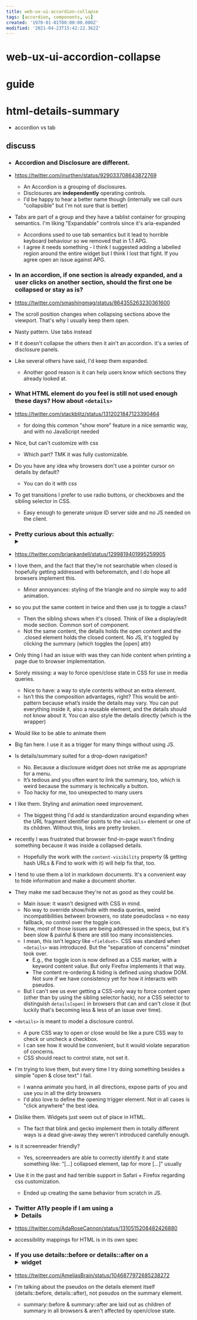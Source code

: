 ```yaml
---
title: web-ux-ui-accordion-collapse
tags: [accordion, components, ui]
created: '1970-01-01T00:00:00.000Z'
modified: '2021-04-23T15:42:22.362Z'
---
```


# web-ux-ui-accordion-collapse

# guide

# html-details-summary

- accordion vs tab

## discuss

- ### Accordion and Disclosure are different. 
- https://twitter.com/jnurthen/status/929033708643872769
  - An Accordion is a grouping of disclosures. 
  - Disclosures are **independently** operating controls. 
  - I'd be happy to hear a better name though (internally we call ours "collapsible" but I'm not sure that is better)
- Tabs are part of a group and they have a tablist container for grouping semantics. I'm liking "Expandable" controls since it's aria-expanded
  - Accordions used to use tab semantics but it lead to horrible keyboard behaviour so we removed that in 1.1 APG. 
  - I agree it needs something - I think I suggested adding a labelled region around the entire widget but I think I lost that fight. If you agree open an issue against APG.

- ### In an accordion, if one section is already expanded, and a user clicks on another section, should the first one be collapsed or stay as is?
- https://twitter.com/smashingmag/status/864355263230361600
- The scroll position changes when collapsing sections above the viewport. That's why I usually keep them open.
- Nasty pattern. Use tabs instead
- If it doesn't collapse the others then it ain't an accordion. it's a series of disclosure panels.
- Like several others have said, I'd keep them expanded. 
  - Another good reason is it can help users know which sections they already looked at.

- ### What HTML element do you feel is still not used enough these days? How about `<details>`
- https://twitter.com/stackblitz/status/1312021847123390464
  - for doing this common "show more" feature in a nice semantic way, and with no JavaScript needed
- Nice, but can't customize with css
  - Which part? TMK it was fully customizable.
- Do you have any idea why browsers don't use a pointer cursor on details by default?
  - You can do it with css
- To get transitions I prefer to use radio buttons, or checkboxes and the sibling selector in CSS. 
  - Easy enough to generate unique ID server side and no JS needed on the client.

- ### Pretty curious about this actually: <details> and <summary>
- https://twitter.com/briankardell/status/1299819401995259905
- I love them, and the fact that they’re not searchable when closed is hopefully getting addressed with beforematch, and I _do_ hope all browsers implement this. 
  - Minor annoyances: styling of the triangle and no simple way to add animation.
- so you put the same content in twice and then use js to toggle a class?
  - Then the sibling shows when it's closed. Think of like a display/edit mode section. Common sort of component.
  - Not the same content, the details holds the open content and the .closed element holds the closed content. No JS, it's toggled by clicking the summary (which toggles the [open] attr)
- Only thing I had an issue with was they can hide content when printing a page due to browser implementation.
- Sorely missing: a way to force open/close state in CSS for use in media queries.
  - Nice to have: a way to style contents without an extra element.
  - Isn’t this the composition advantages, right? This would be anti-pattern because what’s inside the details may vary. You can put everything inside it, also a reusable element, and the details should not know about it. You can also style the details directly (which is the wrapper)
- Would like to be able to animate them
- Big fan here. I use it as a trigger for many things without using JS.
- Is details/summary suited for a drop-down navigation?
  - No. Because a disclosure widget does not strike me as appropriate  for a menu. 
  - It’s tedious and you often want to link the summary, too, which is weird because the summary is technically a button. 
  - Too hacky for me, too unexpected to many users
- I like them. Styling and animation need improvement. 
  - The biggest thing I'd add is standardization around expanding when the URL fragment identifier points to the `<details>` element or one of its children. Without this, links are pretty broken.
- recently I was frustrated that browser find-in-page wasn't finding something because it was inside a collapsed details. 
  - Hopefully the work with the `content-visibility` property (& getting hash URLs & Find to work with it) will help fix that, too.
- I tend to use them a lot in markdown documents. It's a convenient way to hide information and make a document shorter.
- They make me sad because they're not as good as they could be.
  - Main issue: it wasn't designed with CSS in mind. 
  - No way to override show/hide with media queries, weird incompatibilities between browsers, no state pseudoclass = no easy fallback, no control over the toggle icon.
  - Now, most of those issues are being addressed in the specs, but it's been slow & painful & there are still too many inconsistencies.
  - I mean, this isn't legacy like `<fieldset>`. CSS was standard when `<details>` was introduced. But the “separation of concerns” mindset took over.
    - E.g., the toggle icon is now defined as a CSS marker, with a keyword content value. But only Firefox implements it that way.
    - The content re-ordering & hiding is defined using shadow DOM. Not sure if we have consistency yet for how it interacts with pseudos.
  - But I can't see us ever getting a CSS-only way to force content open (other than by using the sibling selector hack), nor a CSS selector to distinguish `details[open]` in browsers that can and can't close it (but luckily that's becoming less & less of an issue over time).
- `<details>` is meant to model a disclosure control. 
  - A pure CSS way to open or close would be like a pure CSS way to check or uncheck a checkbox. 
  - I can see how it would be convenient, but it would violate separation of concerns. 
  - CSS should react to control state, not set it.
- I'm trying to love them, but every time I try doing something besides a simple "open & close text" I fail.
  - I wanna animate you hard, in all directions, expose parts of you and use you in all the dirty browsers
  - I'd also love to define the opening trigger element. Not in all cases is "click anywhere" the best idea.
- Dislike them. Widgets just seem out of place in HTML. 
  - The fact that blink and gecko implement them in totally different ways is a dead give-away they weren't introduced carefully enough.
- is it screenreader friendly?
  - Yes, screenreaders are able to correctly identify it and state something like: "[...] collapsed element, tap for more [...]" usually
- Use it in the past and had terrible support in Safari + Firefox regarding css customization. 
  - Ended up creating the same behavior from scratch in JS.

- ### Twitter A11y people if I am using a <details> element for the open and close behaviour in a menu, what should it's role be?
- https://twitter.com/AdaRoseCannon/status/1310515208482426880
- accessibility mappings for HTML is in its own spec

- ### If you use details::before or details::after on a <details>/<summary> widget
- https://twitter.com/AmeliasBrain/status/1046877972685238272
- I'm talking about the pseudos on the details element itself (details::before, details::after), not pseudos on the summary element.
  - summary::before & summary::after are laid out as children of summary in all browsers & aren't affected by open/close state.
